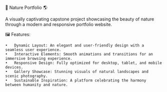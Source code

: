 🌿 Nature Portfolio 🌎

A visually captivating capstone project showcasing the beauty of nature through a modern and responsive portfolio website.

🖼️ Features:

	•	Dynamic Layout: An elegant and user-friendly design with a seamless user experience.
	•	Interactive Elements: Smooth animations and transitions for an immersive browsing experience.
	•	Responsive Design: Fully optimized for desktop, tablet, and mobile devices.
	•	Gallery Showcase: Stunning visuals of natural landscapes and scenic photography.
	•	Sustainable Inspiration: A platform celebrating the harmony between humanity and nature.
